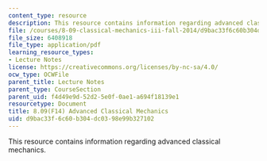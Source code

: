 ```yaml
---
content_type: resource
description: This resource contains information regarding advanced classical mechanics.
file: /courses/8-09-classical-mechanics-iii-fall-2014/d9bac33f6c60b304dc0398e99b327102_MIT8_09F14_full.pdf
file_size: 6408918
file_type: application/pdf
learning_resource_types:
- Lecture Notes
license: https://creativecommons.org/licenses/by-nc-sa/4.0/
ocw_type: OCWFile
parent_title: Lecture Notes
parent_type: CourseSection
parent_uid: f4d49e9d-52d2-5e0f-0ae1-a694f18139e1
resourcetype: Document
title: 8.09(F14) Advanced Classical Mechanics
uid: d9bac33f-6c60-b304-dc03-98e99b327102
---
```

This resource contains information regarding advanced classical mechanics.